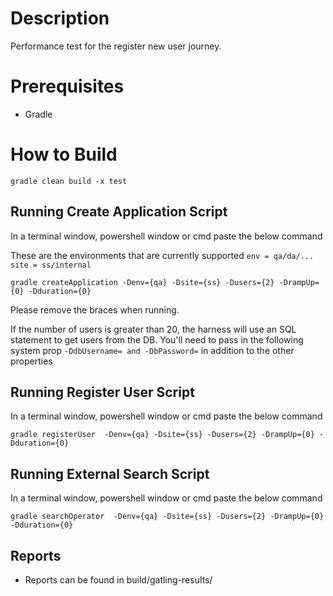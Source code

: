 # Description
 Performance test for the register new user journey.

# Prerequisites
- Gradle

# How to Build
`gradle clean build -x test` 

## Running Create Application Script 
 
 In a terminal window, powershell window or cmd paste the below command

 These are the environments that are currently supported
 `env = qa/da/...`
`site = ss/internal`
 
`gradle createApplication -Denv={qa} -Dsite={ss} -Dusers={2} -DrampUp={0} -Dduration={0}`

 Please remove the braces when running.
 
 If the number of users is greater than 20, the harness will use an SQL statement to get users
 from the DB. You'll need to pass in the following system prop `-DdbUsername= and -DbPassword=` in addition to the other 
 properties
 
## Running Register User Script
 
  In a terminal window, powershell window or cmd paste the below command
  
 `gradle registerUser  -Denv={qa} -Dsite={ss} -Dusers={2} -DrampUp={0} -Dduration={0}`


## Running External Search Script
 
  In a terminal window, powershell window or cmd paste the below command
  
 `gradle searchOperator  -Denv={qa} -Dsite={ss} -Dusers={2} -DrampUp={0} -Dduration={0}`
 
## Reports
 - Reports can be found in build/gatling-results/